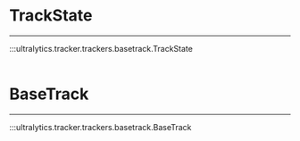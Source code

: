 # TrackState
---
:::ultralytics.tracker.trackers.basetrack.TrackState
<br><br>

# BaseTrack
---
:::ultralytics.tracker.trackers.basetrack.BaseTrack
<br><br>
